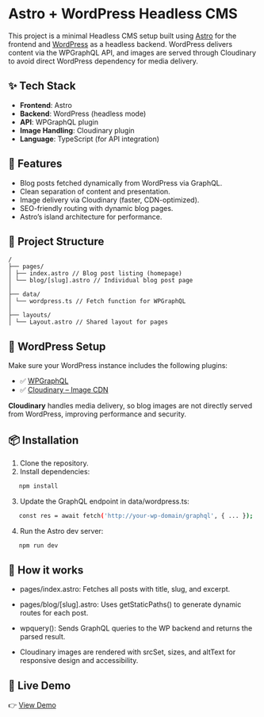 # Astro + WordPress Headless CMS

This project is a minimal Headless CMS setup built using [Astro](https://astro.build/) for the frontend and [WordPress](https://wordpress.org/) as a headless backend. WordPress delivers content via the WPGraphQL API, and images are served through Cloudinary to avoid direct WordPress dependency for media delivery.

## ✨ Tech Stack

- **Frontend**: Astro
- **Backend**: WordPress (headless mode)
- **API**: WPGraphQL plugin
- **Image Handling**: Cloudinary plugin
- **Language**: TypeScript (for API integration)



## 🚀 Features

- Blog posts fetched dynamically from WordPress via GraphQL.
- Clean separation of content and presentation.
- Image delivery via Cloudinary (faster, CDN-optimized).
- SEO-friendly routing with dynamic blog pages.
- Astro’s island architecture for performance.



## 📁 Project Structure



```text
/
├── pages/
│ ├── index.astro // Blog post listing (homepage)
│ └── blog/[slug].astro // Individual blog post page
│
├── data/
│ └── wordpress.ts // Fetch function for WPGraphQL
│
├── layouts/
│ └── Layout.astro // Shared layout for pages
```




## 🔧 WordPress Setup

Make sure your WordPress instance includes the following plugins:

- ✅ [WPGraphQL](https://www.wpgraphql.com/)
- ✅ [Cloudinary – Image CDN](https://wordpress.org/plugins/cloudinary-image-management-and-manipulation-in-the-cloud-cdn/)

**Cloudinary** handles media delivery, so blog images are not directly served from WordPress, improving performance and security.


## 📦 Installation

1. Clone the repository.
2. Install dependencies:

```bash
   npm install
```
3. Update the GraphQL endpoint in data/wordpress.ts:

```bash
   const res = await fetch('http://your-wp-domain/graphql', { ... });
```
4. Run the Astro dev server:
```bash
   npm run dev
```


## 🧠 How it works
- pages/index.astro: Fetches all posts with title, slug, and excerpt.

- pages/blog/[slug].astro: Uses getStaticPaths() to generate dynamic routes for each post.

- wpquery(): Sends GraphQL queries to the WP backend and returns the parsed result.

- Cloudinary images are rendered with srcSet, sizes, and altText for responsive design and accessibility.

## 🔗 Live Demo

👉 [View Demo](https://your-demo-url.com)
